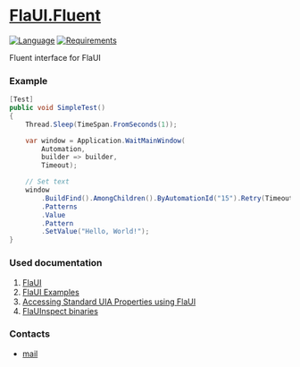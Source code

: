 # [FlaUI.Fluent](https://github.com/HavenDV/FlaUI.Fluent/) 

[![Language](https://img.shields.io/badge/language-C%23-blue.svg?style=flat-square)](https://github.com/HavenDV/FlaUI.Fluent/search?l=C%23&o=desc&s=&type=Code) 
[![Requirements](https://img.shields.io/badge/Requirements-.NET%20Core%203.1-blue.svg)](https://github.com/dotnet/core/tree/master/release-notes/3.1)

Fluent interface for FlaUI

### Example
```cs
[Test]
public void SimpleTest()
{
    Thread.Sleep(TimeSpan.FromSeconds(1));

    var window = Application.WaitMainWindow(
        Automation, 
        builder => builder, 
        Timeout);

    // Set text
    window
        .BuildFind().AmongChildren().ByAutomationId("15").Retry(Timeout).First()
        .Patterns
        .Value
        .Pattern
        .SetValue("Hello, World!");
}
```

### Used documentation
1. [FlaUI](https://github.com/FlaUI/FlaUI)
2. [FlaUI Examples](https://github.com/FlaUI/FlaUI/blob/master/src/FlaUI.Core.UITests)
3. [Accessing Standard UIA Properties using FlaUI](https://www.youtube.com/watch?v=EOKPiLykNVE)
4. [FlaUInspect binaries](https://github.com/FlaUI/FlaUInspect/releases)

### Contacts
* [mail](mailto:havendv@gmail.com)
